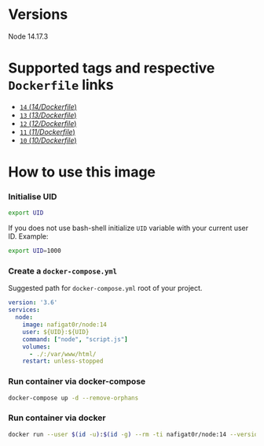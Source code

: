 # Versions
Node 14.17.3

# Supported tags and respective `Dockerfile` links
-	[`14` (*14/Dockerfile*)](https://github.com/nafigator/docker-library/blob/master/node/14/Dockerfile)
-	[`13` (*13/Dockerfile*)](https://github.com/nafigator/docker-library/blob/master/node/13/Dockerfile)
-	[`12` (*12/Dockerfile*)](https://github.com/nafigator/docker-library/blob/master/node/12/Dockerfile)
-	[`11` (*11/Dockerfile*)](https://github.com/nafigator/docker-library/blob/master/node/11/Dockerfile)
-	[`10` (*10/Dockerfile*)](https://github.com/nafigator/docker-library/blob/master/node/10/Dockerfile)

# How to use this image
### Initialise UID
```bash
export UID
```
If you does not use bash-shell initialize `UID` variable with your current user ID. Example:
```bash
export UID=1000
```

### Create a `docker-compose.yml`

Suggested path for `docker-compose.yml` root of your project.
```yaml
version: '3.6'
services:
  node:
    image: nafigat0r/node:14
    user: ${UID}:${UID}
    command: ["node", "script.js"]
    volumes:
      - ./:/var/www/html/
    restart: unless-stopped
```
### Run container via docker-compose
```bash
docker-compose up -d --remove-orphans
```

### Run container via docker
```bash
docker run --user $(id -u):$(id -g) --rm -ti nafigat0r/node:14 --version
```
